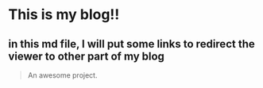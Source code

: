 # This is my blog!!

## in this md file, I will put some links to redirect the viewer to other part of my blog

> An awesome project.
